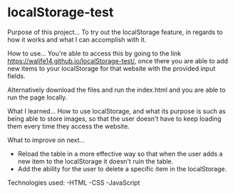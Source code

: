 # localStorage-test

Purpose of this project...
To try out the localStorage feature, in regards to how it works and what I can accomplish with it.

How to use...
You're able to access this by going to the link https://walife14.github.io/localStorage-test/, once there you are able to add new items to your localStorage for that website with the provided input fields.

Alternatively download the files and run the index.html and you are able to run the page locally.

What I learned...
How to use localStorage, and what its purpose is such as being able to store images, so that the user doesn't have to keep loading them every time they access the website.

What to improve on next...
  - Reload the table in a more effective way so that when the user adds a new item to the localStorage it doesn't ruin the table.
  - Add the ability for the user to delete a specific item in the localStorage.


Technologies used:
 -HTML
 -CSS
 -JavaScript
